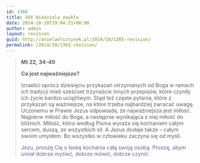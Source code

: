 ```yaml
---
id: 1366
title: XXX Niedziela zwykła
date: 2014-10-20T19:04:21+00:00
author: admin
layout: revision
guid: http://anielaolsztynek.pl/2014/10/1365-revision/
permalink: /2014/10/1365-revision/
---
```

> **Mt 22, 34-40**
> 
> **Co jest najważniejsze?**
> 
> Izraelici oprócz dziesięciu przykazań otrzymanych od Boga w ramach ich tradycji mieli sześćset trzynaście innych przepisów, które czyniły ich życie bardzo uciążliwym. Stąd też częste pytania, które z przykazań są ważniejsze, na które trzeba najbardziej zwracać uwagę. Uczonemu w Prawie Jezus odpowiada, że najważniejsza jest miłość. Najpierw miłość do Boga, a następnie wynikająca z niej miłość do bliźnich. Miłość, która według Pisma wyraża się kochaniem całym sercem, duszą, ze wszystkich sił. A Jezus dodaje także &#8211; całym swoim umysłem. Bo wszystko w człowieku zaczyna się od myśli.
> 
> <span style="color: #666699;">Jezu, proszę Cię o łaskę kochania całą swoją osobą. Proszę, abym umiał dobrze myśleć, dobrze mówić, dobrze czynić.</span>